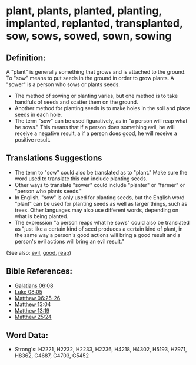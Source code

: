# plant, plants, planted, planting, implanted, replanted, transplanted, sow, sows, sowed, sown, sowing #

## Definition: ##

A "plant" is generally something that grows and is attached to the ground. To "sow" means to put seeds in the ground in order to grow plants. A "sower" is a person who sows or plants seeds.

* The method of sowing or planting varies, but one method is to take handfuls of seeds and scatter them on the ground.
* Another method for planting seeds is to make holes in the soil and place seeds in each hole.
* The term "sow" can be used figuratively, as in "a person will reap what he sows." This means that if a person does something evil, he will receive a negative result, a if a person does good, he will receive a positive result.

## Translations Suggestions ##

* The term to "sow" could also be translated as to "plant." Make sure the word used to translate this can include planting seeds.
* Other ways to translate "sower" could include "planter" or "farmer" or "person who plants seeds."
* In English, "sow" is only used for planting seeds, but the English word "plant" can be used for planting seeds as well as larger things, such as trees. Other languages may also use different words, depending on what is being planted.
* The expression "a person reaps what he sows" could also be translated as "just like a certain kind of seed produces a certain kind of plant, in the same way a person's good actions will bring a good result and a person's evil actions will bring an evil result."

(See also: [evil](../kt/evil.md), [good](../kt/good.md), [reap](../other/reap.md))

## Bible References: ##

* [Galatians 06:08](rc://en/tn/help/gal/06/08)
* [Luke 08:05](rc://en/tn/help/luk/08/05)
* [Matthew 06:25-26](rc://en/tn/help/mat/06/25)
* [Matthew 13:04](rc://en/tn/help/mat/13/04)
* [Matthew 13:19](rc://en/tn/help/mat/13/19)
* [Matthew 25:24](rc://en/tn/help/mat/25/24)

## Word Data: ##

* Strong's: H2221, H2232, H2233, H2236, H4218, H4302, H5193, H7971, H8362, G4687, G4703, G5452
